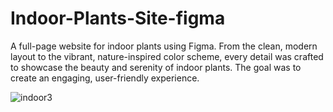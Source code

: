 # Indoor-Plants-Site-figma
<p>A full-page website for indoor plants using Figma. From the clean, modern layout to the vibrant, nature-inspired color scheme, every detail was crafted to showcase the beauty and serenity of indoor plants. The goal was to create an engaging, user-friendly experience. </p>

![indoor3](https://github.com/user-attachments/assets/61220254-92bf-4173-a893-e8c1b5a980a4)
